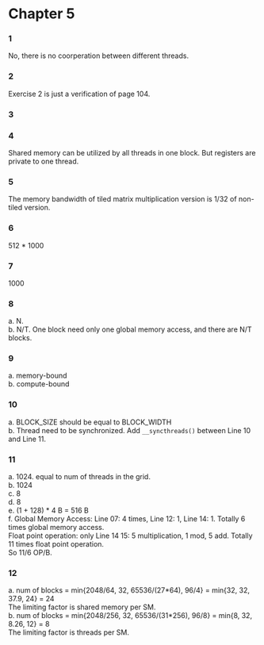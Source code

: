 # Chapter 5

### 1
No, there is no coorperation between different threads.  

### 2
Exercise 2 is just a verification of page 104.

### 3

### 4
Shared memory can be utilized by all threads in one block. But registers are private to one thread.

### 5
The memory bandwidth of tiled matrix multiplication version is 1/32 of non-tiled version.

### 6
512 * 1000

### 7 
1000

### 8
a. N.  
b. N/T. One block need only one global memory access, and there are N/T blocks.

### 9
a. memory-bound  
b. compute-bound  

### 10
a. BLOCK_SIZE should be equal to BLOCK_WIDTH  
b. Thread need to be synchronized. Add `__syncthreads()` between Line 10 and Line 11.  

### 11
a. 1024. equal to num of threads in the grid.  
b. 1024  
c. 8  
d. 8  
e. (1 + 128) * 4 B = 516 B  
f. Global Memory Access: Line 07: 4 times, Line 12: 1, Line 14: 1. Totally 6 times global memory access.   
Float point operation: only Line 14 15: 5 multiplication, 1 mod, 5 add. Totally 11 times float point operation.  
So 11/6 OP/B.

### 12
a. num of blocks = min{2048/64, 32, 65536/(27\*64), 96/4} = min{32, 32, 37.9, 24} = 24  
The limiting factor is shared memory per SM.  
b. num of blocks = min{2048/256, 32, 65536/(31\*256), 96/8} = min{8, 32, 8.26, 12} = 8  
The limiting factor is threads per SM.